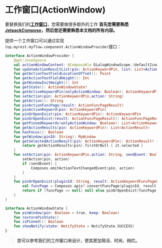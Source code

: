 # 工作窗口(ActionWindow)

要替换我们的[**工作窗口**](conceptual_interpretation.md#工作窗口actionwindow)，您需要做很多额外的工作 **首先您需要熟悉[JetpackCompose](https://developer.android.com/jetpack/compose/documentation)，然后您还需要熟悉本文档的所有内容。**

提供一个工作窗口可以通过实现`top.myrest.myflow.component.ActionWindowProvider`接口：

```kotlin
interface ActionWindowProvider {
    @get:JsonIgnore
    val actionWindowContent: @Composable DialogWindowScope.(defaultIcon: Painter) -> Unit
    fun updateActionResultList(pin: ActionKeywordPin, list: List<ActionResult>)
    fun getActionTextFieldLocationOffset(): Point
    fun getActionTextFieldHeight(): Int
    fun getWindowInitHeight(): Int
    fun getState(): ActionWindowState?
    fun getActiveKeywordPin(onlyActionWindow: Boolean): ActionKeywordPin
    fun setAction(pin: ActionKeywordPin,action: String)
    fun getAction(): String
    fun pinActionFuncPage(result: ActionFuncPageResult)
    fun pinActionKeyword(pin: ActionKeywordPin)
    fun pinOrOpenExist(pin: ActionKeywordPin): ActionKeywordPin
    fun pinOrOpenExist(result: ActionFuncPageResult): ActionFuncPageResult
    fun getPinnedKeywords(onlyActionWindow: Boolean): List<ActionKeywordPin>
    fun getActionResults(pin: ActionKeywordPin): List<ActionResult>
    fun hasFocus(): Boolean
    fun getWindow(pinId: String): MyWindow
    fun getSelectedActionResult(pin: ActionKeywordPin): ActionResult? {
        return getActionResults(pin).firstOrNull { it.selected }
    }
    fun setAction(pin: ActionKeywordPin,action: String, sendEvent: Boolean) {
        setAction(pin, action)
        if (sendEvent) {
            Composes.emitActionTextChangedEvent(pin, action)
        }
    }
    fun pinOrOpenExist(pluginId: String, result: ActionKeywordFuncPageContentResult): ActionFuncPageResult? {
        val funcPage = Composes.apis?.convertFuncPage(pluginId, result)
        return if (funcPage == null) null else pinOrOpenExist(funcPage)
    }
}

interface ActionWindowState {
    fun pinWindow(pin: Boolean = true, keep: Boolean)
    fun restorePinState()
    fun isPinned(): Boolean
    fun showNotify(state: NotifyState = NotifyState.SUCCESS)
}
```

> **您可以参考我们的工作窗口来设计，使其更加简洁、时尚、绚烂。**
